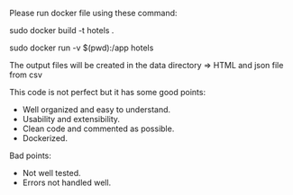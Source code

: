 Please run docker file using these command:

sudo docker build -t hotels .

sudo docker run  -v $(pwd):/app hotels

The output files will be created in the data directory => HTML and json file from csv

This code is not perfect but it has some good points:

- Well organized and easy to understand.
- Usability and extensibility.
- Clean code and commented as possible.
- Dockerized.

Bad points:

- Not well tested.
- Errors not handled well.



